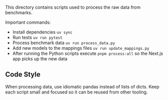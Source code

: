 This directory contains scripts used to process the raw data from benchmarks.

Important commands:

- Install dependencies `uv sync`
- Run tests `uv run pytest`
- Process benchmark data `uv run process_data.py`
- Add new models to the mappings files `uv run update_mappings.py`
- After running the Python scripts execute `pnpm process:all` so the Next.js app picks up the new data

## Code Style

When processing data, use idiomatic pandas instead of lists of dicts. Keep each script small and focused so it can be reused from other tooling.
